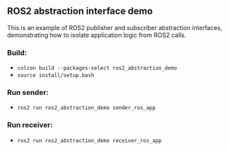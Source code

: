 ## ROS2 abstraction interface demo

This is an example of ROS2 publisher and subscriber abstraction interfaces, demonstrating how to isolate application logic from ROS2 calls.

### Build:

- `colcon build --packages-select ros2_abstraction_demo`
- `source install/setup.bash`

### Run sender:
- `ros2 run ros2_abstraction_demo sender_ros_app`

### Run receiver:
- `ros2 run ros2_abstraction_demo receiver_ros_app`